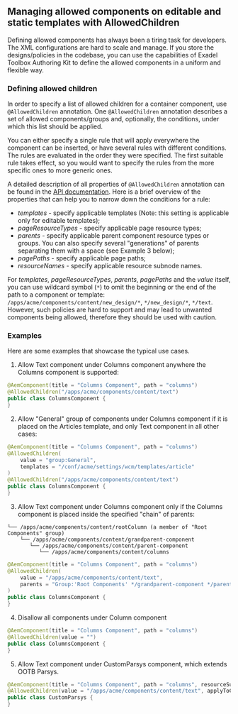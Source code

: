 <!--
layout: content
title: Allowed Components
order: 5
-->

## Managing allowed components on editable and static templates with AllowedChildren

Defining allowed components has always been a tiring task for developers. The XML configurations are hard to scale and manage. If you store the designs/policies in the codebase, you can use the capabilities of Exadel Toolbox Authoring Kit to define the allowed components in a uniform and flexible way.

### Defining allowed children

In order to specify a list of allowed children for a container component, use `@AllowedChildren` annotation. One `@AllowedChildren` annotation describes a set of allowed components/groups and, optionally, the conditions, under which this list should be applied.

You can either specify a single rule that will apply everywhere the component can be inserted, or have several rules with different conditions. The rules are evaluated in the order they were specified. The first suitable rule takes effect, so you would want to specify the rules from the more specific ones to more generic ones.

A detailed description of all properties of `@AllowedChildren` annotation can be found in the [API documentation](https://javadoc.io/doc/com.exadel.etoolbox/etoolbox-authoring-kit-core/latest/com/exadel/aem/toolkit/api/annotations/policies/AllowedChildren.html). Here is a brief overview of the properties that can help you to narrow down the conditions for a rule:
- _templates_ - specify applicable templates (Note: this setting is applicable only for editable templates);
- _pageResourceTypes_ - specify applicable page resource types;
- _parents_ - specify applicable parent component resource types or groups. You can also specify several "generations" of parents separating them with a space (see Example 3 below);
- _pagePaths_ - specify applicable page paths;
- _resourceNames_ - specify applicable resource subnode names.

For _templates_, _pageResourceTypes_, _parents_, _pagePaths_ and the _value_ itself, you can use wildcard symbol (`*`) to omit the beginning or the end of the path to a component or template: `/apps/acme/components/content/new_design/*`, `*/new_design/*`, `*/text`. However, such policies are hard to support and may lead to unwanted components being allowed, therefore they should be used with caution.

### Examples
Here are some examples that showcase the typical use cases.

1. Allow Text component under Columns component anywhere the Columns component is supported:
```java
@AemComponent(title = "Columns Component", path = "columns")
@AllowedChildren("/apps/acme/components/content/text")
public class ColumnsComponent {
}
```

2. Allow "General" group of components under Columns component if it is placed on the Articles template, and only Text component in all other cases:
```java
@AemComponent(title = "Columns Component", path = "columns")
@AllowedChildren(
    value = "group:General",
    templates = "/conf/acme/settings/wcm/templates/article"
)
@AllowedChildren("/apps/acme/components/content/text")
public class ColumnsComponent {
}
```

3. Allow Text component under Columns component only if the Columns component is placed inside the specified "chain" of parents:
``` text
└── /apps/acme/components/content/rootColumn (a member of "Root Components" group)
    └── /apps/acme/components/content/grandparent-component
       └── /apps/acme/components/content/parent-component
          └── /apps/acme/components/content/columns
```
```java
@AemComponent(title = "Columns Component", path = "columns")
@AllowedChildren(
    value = "/apps/acme/components/content/text",
    parents = "Group:'Root Components' */grandparent-component */parent-component"
)
public class ColumnsComponent {
}
```

4. Disallow all components under Column component
```java
@AemComponent(title = "Columns Component", path = "columns")
@AllowedChildren(value = "")
public class ColumnsComponent {
}
```

5. Allow Text component under CustomParsys component, which extends OOTB Parsys.
```java
@AemComponent(title = "Columns Component", path = "columns", resourceSuperType = "wcm/foundation/components/parsys")
@AllowedChildren(value = "/apps/acme/components/content/text", applyToCurrent = true)
public class CustomParsys {
}
```
